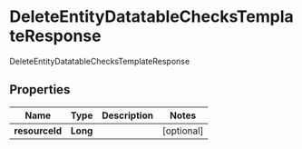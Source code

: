 

# DeleteEntityDatatableChecksTemplateResponse

DeleteEntityDatatableChecksTemplateResponse

## Properties

| Name | Type | Description | Notes |
|------------ | ------------- | ------------- | -------------|
|**resourceId** | **Long** |  |  [optional] |



